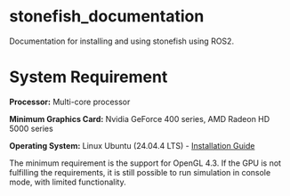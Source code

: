 # stonefish_documentation
Documentation for installing and using stonefish using ROS2.

# System Requirement

**Processor:** Multi-core processor 

**Minimum Graphics Card:** Nvidia GeForce 400 series, AMD Radeon HD 5000 series 

**Operating System:** Linux Ubuntu (24.04.4 LTS) - [Installation Guide](https://www.youtube.com/watch?v=oNEwEQ0uU1Y)

The minimum requirement is the support for OpenGL 4.3. If the GPU is not fulfilling the requirements, it is still possible to run simulation in console mode, with limited functionality. 
